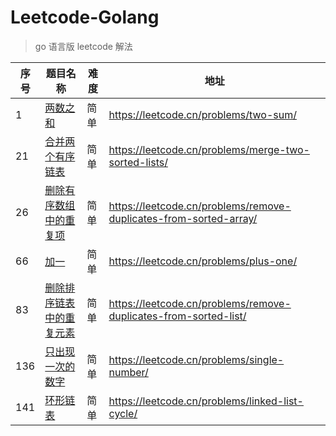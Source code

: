 # Leetcode-Golang
> go 语言版 leetcode 解法

| 序号 | 题目名称 | 难度 | 地址 |
|----|----|----|----|
| 1 | [两数之和](./two-sum/main.go)| 简单 | https://leetcode.cn/problems/two-sum/ |
| 21| [合并两个有序链表](./merge-two-sorted-lists/main.go) | 简单 | https://leetcode.cn/problems/merge-two-sorted-lists/ |
| 26 | [删除有序数组中的重复项](./remove-duplicates-from-sorted-array/main.go) | 简单 | https://leetcode.cn/problems/remove-duplicates-from-sorted-array/ |
| 66 | [加一](./plus-one/main.go) | 简单 | https://leetcode.cn/problems/plus-one/ |
| 83 | [删除排序链表中的重复元素](./remove-duplicates-from-sorted-list/main.go) | 简单 | https://leetcode.cn/problems/remove-duplicates-from-sorted-list/ |
| 136 | [只出现一次的数字](./single-number/main.go) | 简单 | https://leetcode.cn/problems/single-number/ |
| 141 | [环形链表](./linked-list-cycle/main.go) | 简单 | https://leetcode.cn/problems/linked-list-cycle/ |
